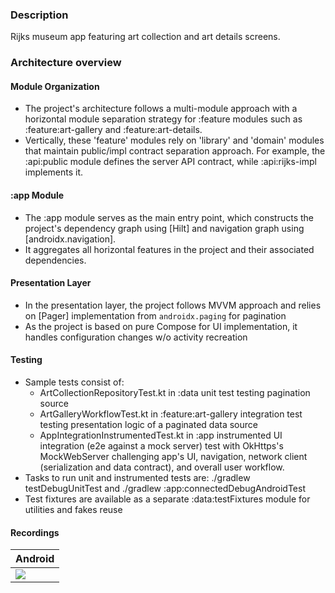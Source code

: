 ### Description
Rijks museum app featuring art collection and art details screens.

### Architecture overview

#### Module Organization
- The project's architecture follows a multi-module approach with a horizontal module separation strategy for :feature modules such as :feature:art-gallery and :feature:art-details.
- Vertically, these 'feature' modules rely on 'library' and 'domain' modules that maintain public/impl contract separation approach. For example, the :api:public module defines the server API contract, while :api:rijks-impl implements it.

#### :app Module
- The :app module serves as the main entry point, which constructs the project's dependency graph using [Hilt] and navigation graph using [androidx.navigation].
- It aggregates all horizontal features in the project and their associated dependencies.

#### Presentation Layer
- In the presentation layer, the project follows MVVM approach and relies on [Pager] implementation from `androidx.paging` for pagination
- As the project is based on pure Compose for UI implementation, it handles configuration changes w/o activity recreation

#### Testing
- Sample tests consist of:
    * ArtCollectionRepositoryTest.kt in :data unit test testing pagination source
    * ArtGalleryWorkflowTest.kt in :feature:art-gallery integration test testing presentation logic of a paginated data source
    * AppIntegrationInstrumentedTest.kt in :app instrumented UI integration (e2e against a mock server) test with OkHttps's MockWebServer challenging app's UI, navigation, network client (serialization and data contract), and overall user workflow.
- Tasks to run unit and instrumented tests are: ./gradlew testDebugUnitTest and ./gradlew :app:connectedDebugAndroidTest
- Test fixtures are available as a separate :data:testFixtures module for utilities and fakes reuse 

#### Recordings
| Android                       |
|-------------------------------|
| ![](recordings/rijks-app.gif) |